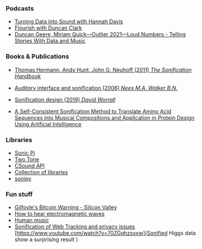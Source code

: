 ### Podcasts 
* [Turning Data into Sound with Hannah Davis](https://datastori.es/turning-data-into-sound-with-hannah-davis/)
* [Flourish with Duncan Clark](https://datastori.es/155-flourish-with-duncan-clark/?t=32%3A23)
*  [Duncan Geere, Miriam Quick—Outlier 2021—Loud Numbers - Telling Stories With Data and Music](https://www.youtube.com/watch?v=RrqkIagsUO4)

### Books & Publications 
* [Thomas Hermann, Andy Hunt, John G. Neuhoff (2011) *The Sonification Handbook*](resources/TheSonificationHandbook-HermannHuntNeuhoff-2011.pdf)
* [Auditory interface and sonification (2006) *Nees M.A. Walker B.N.*](resources/nees_auditory_interface_and_sonification.pdf)

* [Sonification design (2019) *David Worrall*](resources/sonification-design-from-data-to-intelligible-soundfields-1st-ed.pdf)

* [A Self-Consistent Sonification Method to Translate Amino Acid Sequences into Musical Compositions and Application in Protein Design Using Artificial Intelligence](https://pubs.acs.org/doi/10.1021/acsnano.9b02180)

### Libraries
* [Sonic  Pi](https://github.com/sonic-pi-net/sonic-pi)
* [Two Tone](https://twotone.io/)
* [CSound API](https://github.com/csound/csoundAPI_examples/tree/master/python)
* [Collection of libraries](https://wiki.python.org/moin/PythonInMusic)
* [sonipy](https://github.com/lockepatton/sonipy)

### Fun stuff 
* [Gilfoyle's Bitcoin Warning - Silicon Valley](https://www.youtube.com/watch?v=uS1KcjkWdoU)
* [How to hear electromagnetic waves](https://www.youtube.com/watch?v=IN4GSC36Q30)
* [Human music](https://www.youtube.com/watch?v=q4k1IK_o59M)
* [Sonification of Web Tracking and privacy issues](https://www.youtube.com/watch?v=ug3GfEe801k)
[https://www.youtube.com/watch?v=70ZGqhzsxxw](Sonified Higgs data show a surprising result
)